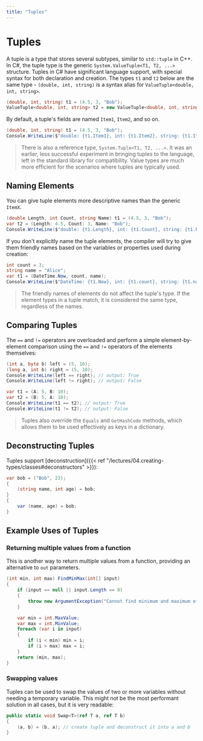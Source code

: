```yaml
---
title: "Tuples"
---
```


# Tuples

A tuple is a type that stores several subtypes, similar to `std::tuple` in C++. In C#, the tuple type is the generic `System.ValueTuple<T1, T2, ...>` structure. Tuples in C# have significant language support, with special syntax for both declaration and creation. The types `t1` and `t2` below are the same type - `(double, int, string)` is a syntax alias for `ValueTuple<double, int, string>`.

```csharp
(double, int, string) t1 = (4.5, 3, "Bob");
ValueTuple<double, int, string> t2 = new ValueTuple<double, int, string>(4.5, 3, "Bob");
```

By default, a tuple's fields are named `Item1`, `Item2`, and so on.

```csharp
(double, int, string) t1 = (4.5, 3, "Bob");
Console.WriteLine($"double: {t1.Item1}, int: {t1.Item2}, string: {t1.Item3}");
```

> There is also a reference type, `System.Tuple<T1, T2, ...>`. It was an earlier, less successful experiment in bringing tuples to the language, left in the standard library for compatibility. Value types are much more efficient for the scenarios where tuples are typically used.

## Naming Elements

You can give tuple elements more descriptive names than the generic `ItemX`.

```csharp
(double Length, int Count, string Name) t1 = (4.5, 3, "Bob");
var t2 = (Length: 4.5, Count: 3, Name: "Bob");
Console.WriteLine($"double: {t1.Length}, int: {t1.Count}, string: {t1.Name}");
```

If you don't explicitly name the tuple elements, the compiler will try to give them friendly names based on the variables or properties used during creation:

```csharp
int count = 3;
string name = "Alice";
var t1 = (DateTime.Now, count, name);
Console.WriteLine($"DateTime: {t1.Now}, int: {t1.count}, string: {t1.name}");
```

> The friendly names of elements do not affect the tuple's type. If the element types in a tuple match, it is considered the same type, regardless of the names.

## Comparing Tuples

The `==` and `!=` operators are overloaded and perform a simple element-by-element comparison using the `==` and `!=` operators of the elements themselves:

```csharp
(int a, byte b) left = (5, 10);
(long a, int b) right = (5, 10);
Console.WriteLine(left == right); // output: True
Console.WriteLine(left != right); // output: False

var t1 = (A: 5, B: 10);
var t2 = (B: 5, A: 10);
Console.WriteLine(t1 == t2); // output: True
Console.WriteLine(t1 != t2); // output: False
```

> Tuples also override the `Equals` and `GetHashCode` methods, which allows them to be used effectively as keys in a dictionary.

## Deconstructing Tuples

Tuples support [deconstruction]({{< ref "/lectures/04.creating-types/classes#deconstructors" >}}):

```csharp
var bob = ("Bob", 23);
{
    (string name, int age) = bob;
}
{
    var (name, age) = bob;
}
```

## Example Uses of Tuples

### Returning multiple values from a function

This is another way to return multiple values from a function, providing an alternative to `out` parameters.

```csharp
(int min, int max) FindMinMax(int[] input)
{
    if (input == null || input.Length == 0)
    {
        throw new ArgumentException("Cannot find minimum and maximum of a null or empty array.");
    }

    var min = int.MaxValue;
    var max = int.MinValue;
    foreach (var i in input)
    {
        if (i < min) min = i;
        if (i > max) max = i;
    }
    return (min, max);
}
```

### Swapping values

Tuples can be used to swap the values of two or more variables without needing a temporary variable. This might not be the most performant solution in all cases, but it is very readable:

```csharp
public static void Swap<T>(ref T a, ref T b)
{
    (a, b) = (b, a); // create tuple and deconstruct it into a and b
}
```